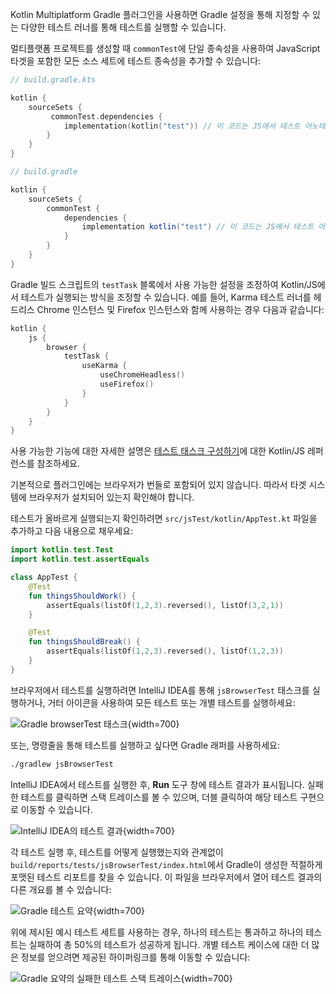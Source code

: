 [//]: # (title: Kotlin/JS에서 테스트 실행하기)

Kotlin Multiplatform Gradle 플러그인을 사용하면 Gradle 설정을 통해 지정할 수 있는 다양한 테스트 러너를 통해 테스트를 실행할 수 있습니다.

멀티플랫폼 프로젝트를 생성할 때 `commonTest`에 단일 종속성을 사용하여 JavaScript 타겟을 포함한 모든 소스 세트에 테스트 종속성을 추가할 수 있습니다:

<tabs group="build-script">
<tab title="Kotlin" group-key="kotlin">

```kotlin
// build.gradle.kts

kotlin {
    sourceSets {
         commonTest.dependencies {
            implementation(kotlin("test")) // 이 코드는 JS에서 테스트 어노테이션과 기능을 사용할 수 있게 합니다.
        }
    }
}
```

</tab>
<tab title="Groovy" group-key="groovy">

```groovy
// build.gradle

kotlin {
    sourceSets {
        commonTest {
            dependencies {
                implementation kotlin("test") // 이 코드는 JS에서 테스트 어노테이션과 기능을 사용할 수 있게 합니다.
            }
        }
    }
}
```

</tab>
</tabs>

Gradle 빌드 스크립트의 `testTask` 블록에서 사용 가능한 설정을 조정하여 Kotlin/JS에서 테스트가 실행되는 방식을 조정할 수 있습니다. 예를 들어, Karma 테스트 러너를 헤드리스 Chrome 인스턴스 및 Firefox 인스턴스와 함께 사용하는 경우 다음과 같습니다:

```kotlin
kotlin {
    js {
        browser {
            testTask {
                useKarma {
                    useChromeHeadless()
                    useFirefox()
                }
            }
        }
    }
}
```

사용 가능한 기능에 대한 자세한 설명은 [테스트 태스크 구성하기](js-project-setup.md#test-task)에 대한 Kotlin/JS 레퍼런스를 참조하세요.

기본적으로 플러그인에는 브라우저가 번들로 포함되어 있지 않습니다. 따라서 타겟 시스템에 브라우저가 설치되어 있는지 확인해야 합니다.

테스트가 올바르게 실행되는지 확인하려면 `src/jsTest/kotlin/AppTest.kt` 파일을 추가하고 다음 내용으로 채우세요:

```kotlin
import kotlin.test.Test
import kotlin.test.assertEquals

class AppTest {
    @Test
    fun thingsShouldWork() {
        assertEquals(listOf(1,2,3).reversed(), listOf(3,2,1))
    }

    @Test
    fun thingsShouldBreak() {
        assertEquals(listOf(1,2,3).reversed(), listOf(1,2,3))
    }
}
```

브라우저에서 테스트를 실행하려면 IntelliJ IDEA를 통해 `jsBrowserTest` 태스크를 실행하거나, 거터 아이콘을 사용하여 모든 테스트 또는 개별 테스트를 실행하세요:

![Gradle browserTest 태스크](browsertest-task.png){width=700}

또는, 명령줄을 통해 테스트를 실행하고 싶다면 Gradle 래퍼를 사용하세요:

```bash
./gradlew jsBrowserTest
```

IntelliJ IDEA에서 테스트를 실행한 후, **Run** 도구 창에 테스트 결과가 표시됩니다. 실패한 테스트를 클릭하면 스택 트레이스를 볼 수 있으며, 더블 클릭하여 해당 테스트 구현으로 이동할 수 있습니다.

![IntelliJ IDEA의 테스트 결과](test-stacktrace-ide.png){width=700}

각 테스트 실행 후, 테스트를 어떻게 실행했는지와 관계없이 `build/reports/tests/jsBrowserTest/index.html`에서 Gradle이 생성한 적절하게 포맷된 테스트 리포트를 찾을 수 있습니다. 이 파일을 브라우저에서 열어 테스트 결과의 다른 개요를 볼 수 있습니다:

![Gradle 테스트 요약](test-summary.png){width=700}

위에 제시된 예시 테스트 세트를 사용하는 경우, 하나의 테스트는 통과하고 하나의 테스트는 실패하여 총 50%의 테스트가 성공하게 됩니다. 개별 테스트 케이스에 대한 더 많은 정보를 얻으려면 제공된 하이퍼링크를 통해 이동할 수 있습니다:

![Gradle 요약의 실패한 테스트 스택 트레이스](failed-test.png){width=700}